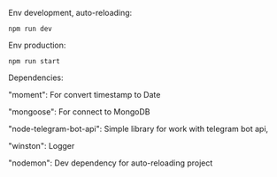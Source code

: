 
Env development, auto-reloading:

    npm run dev

Env production:

    npm run start




Dependencies:

"moment": For convert timestamp to Date

"mongoose": For connect to MongoDB

"node-telegram-bot-api": Simple library for work with telegram bot api,

"winston": Logger

"nodemon": Dev dependency for auto-reloading project

